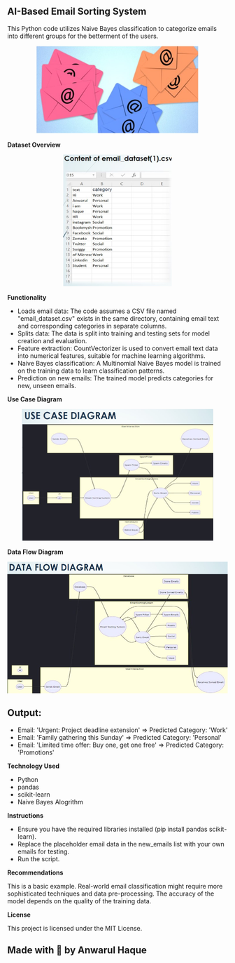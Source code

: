 ## AI-Based Email Sorting System
This Python code utilizes Naive Bayes classification to categorize emails into different groups for the betterment of the users.

<p align="center"> 
 <img src="https://github.com/Anwarulh007/AI-based-Email-Sorting-System/blob/main/Email%20sort.jpg" alt="AI-Based Email Sorting System" style="width: auto; height: 200px;"/> 
</p>

**Dataset Overview**

<p align="center"> 
 <img src="https://github.com/Anwarulh007/AI-based-Email-Sorting-System/blob/main/Data%20Overview.jpg" alt="Dataset Overview" style="width: auto; height: 300px;"/> 
</p>

**Functionality**

* Loads email data: The code assumes a CSV file named "email_dataset.csv" exists in the same directory, containing email text and corresponding categories in separate columns.
* Splits data: The data is split into training and testing sets for model creation and evaluation.
* Feature extraction: CountVectorizer is used to convert email text data into numerical features, suitable for machine learning algorithms.
* Naive Bayes classification: A Multinomial Naive Bayes model is trained on the training data to learn classification patterns.
* Prediction on new emails: The trained model predicts categories for new, unseen emails.

**Use Case Diagram**

<p align="center"> 
 <img src="https://github.com/Anwarulh007/AI-based-Email-Sorting-System/blob/main/Use%20case%20diagram.jpg" alt="Use Case Diagram" style="width: auto; height: 300px;"/> 
</p>

**Data Flow Diagram**

<p align="center"> 
 <img src="https://github.com/Anwarulh007/AI-based-Email-Sorting-System/blob/main/data%20flow%20%20diagram.jpg" alt="Data Flow Diagram" style="width: auto; height: 300px;"/> 
</p>

## Output:
* Email: 'Urgent: Project deadline extension' => Predicted Category: 'Work'
* Email: 'Family gathering this Sunday' => Predicted Category: 'Personal'
* Email: 'Limited time offer: Buy one, get one free' => Predicted Category: 'Promotions'

**Technology Used**

* Python 
* pandas
* scikit-learn
* Naive Bayes Alogrithm


**Instructions**

* Ensure you have the required libraries installed (pip install pandas scikit-learn).
* Replace the placeholder email data in the new_emails list with your own emails for testing.
* Run the script.

**Recommendations**

This is a basic example. Real-world email classification might require more sophisticated techniques and data pre-processing.
The accuracy of the model depends on the quality of the training data.

**License**

This project is licensed under the MIT License.

## Made with 🤍 by Anwarul Haque
